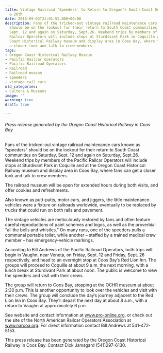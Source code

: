 ```yaml
---
title: Vintage Railroad ‘Speeders’ to Return to Oregon's South Coast September 12th
  & 26th
date: 2015-09-03T22:01:52.000+00:00
description: Fans of the tricked-out vintage railroad maintenance cars known as “speeders”
  should be on the lookout for their return to South Coast communities on Saturday,
  Sept. 12 and again on Saturday, Sept.26. Weekend trips by members of the Pacific
  Railcar Operators will include stops at Sturdivant Park in Coquille and at the Oregon
  Coast Historical Railway museum and display area in Coos Bay, where fans can get
  a closer look and talk to crew members.
tags:
- Oregon Coast Historical Railway Museum
- Pacific Railcar Operators
- Pacific Railroad Operators
- Railroad
- Railroad museum
- speeders
- vintage rail cars
old_categories:
- Culture & Museums
image: ''
warning: true
draft: true

---
```

###### Press release generated by the Oregon Coast Historical Railway in Coos Bay

Fans of the tricked-out vintage railroad maintenance cars known as “speeders” should be on the lookout for their return to South Coast communities on Saturday, Sept. 12 and again on Saturday, Sept.26. Weekend trips by members of the Pacific Railcar Operators will include stops at Sturdivant Park in Coquille and at the Oregon Coast Historical Railway museum and display area in Coos Bay, where fans can get a closer look and talk to crew members.

The railroad museum will be open for extended hours during both visits, and offer cookies and refreshments.

Also known as putt-putts, motor cars, and jiggers, the little maintenance vehicles were a fixture on railroads worldwide, eventually to be replaced by trucks that could run on both rails and pavement.

The vintage vehicles are meticulously restored by fans and often feature careful reproductions of paint schemes and logos, as well as the proverbial “all the bells and whistles.” On many runs, one of the speeders pulls a communal portable toilet, while another – staffed by a trained medical crew member – has emergency-vehicle markings.

According to Bill Andrews of the Pacific Railroad Operators, both trips will begin in Vaughn, near Veneta, on Friday, Sept. 12 and Friday, Sept. 26 respectively, and head to an overnight stop at Coos Bay’s Red Lion Inn. The groups will proceed to Coquille at about 9 a.m. the next morning, with a lunch break at Sturdivant Park at about noon. The public is welcome to view the speeders and visit with their crews.

The group will return to Coos Bay, stopping at the OCHR museum at about 2:30 p.m. This is another opportunity to look over the vehicles and visit with their crews. The group will conclude the day’s journey adjacent to the Red Lion Inn in Coos Bay. They’ll depart the next day at about 8 a.m., with a return to Vaughn at approximately 6 p.m.

See website and contact information at www.pro-online.org, or check out the site of the North American Railcar Operators Association at www.narcoa.org. For direct information contact Bill Andrews at 541-472-5153.

This press release has been generated by the Oregon Coast Historical Railway in Coos Bay. Contact Dick Jamsgard (541)297-6130.